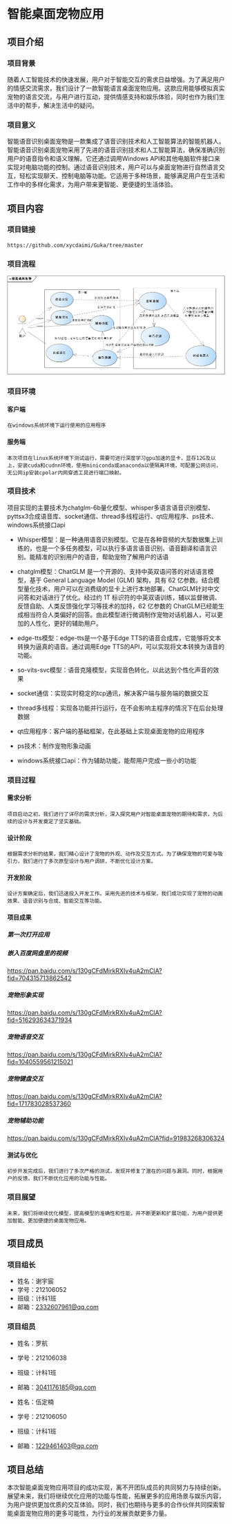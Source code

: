# 智能桌面宠物应用

## 项目介绍

### 项目背景

随着人工智能技术的快速发展，用户对于智能交互的需求日益增强。为了满足用户的情感交流需求，我们设计了一款智能语言桌面宠物应用。这款应用能够模拟真实宠物的语言交流，与用户进行互动，提供情感支持和娱乐体验，同时也作为我们生活中的帮手，解决生活中的疑问。

### 项目意义

智能语音识别桌面宠物是一款集成了语音识别技术和人工智能算法的智能机器人。智能语音识别桌面宠物采用了先进的语音识别技术和人工智能算法，确保准确识别用户的语音指令和语义理解。它还通过调用Windows API和其他电脑软件接口来实现对电脑功能的控制。通过语音识别技术，用户可以与桌面宠物进行自然语言交互，轻松实现聊天、控制电脑等功能。它适用于多种场景，能够满足用户在生活和工作中的多样化需求，为用户带来更智能、更便捷的生活体验。

## 项目内容

### 项目链接

    https://github.com/xycdaimi/Guka/tree/master

### 项目流程

   ![alt text](image-1.png)

### 项目环境

#### 客户端

    在windows系统环境下运行使用的应用程序

#### 服务端

    本次项目在linux系统环境下测试运行，需要可进行深度学习gpu加速的显卡，显存12G及以上，安装cuda和cudnn环境，使用miniconda或anaconda以便隔离环境，可配置公网访问，无公网ip安装cpolar内网穿透工具进行端口映射。

### 项目技术

项目实现的主要技术为chatglm-6b量化模型、whisper多语言语音识别模型、pyttsx3合成语音库、socket通信、thread多线程运行、qt应用程序、ps技术、windows系统接口api

- Whisper模型：是一种通用语音识别模型。它是在各种音频的大型数据集上训练的，也是一个多任务模型，可以执行多语言语音识别、语音翻译和语言识别。能精准的识别用户的语音，帮助宠物了解用户的话语

- chatglm模型：ChatGLM 是一个开源的、支持中英双语问答的对话语言模型，基于 General Language Model (GLM) 架构，具有 62 亿参数。结合模型量化技术，用户可以在消费级的显卡上进行本地部署。ChatGLM针对中文问答和对话进行了优化。经过约 1T 标识符的中英双语训练，辅以监督微调、反馈自助、人类反馈强化学习等技术的加持，62 亿参数的 ChatGLM已经能生成相当符合人类偏好的回答。由此模型进行微调制作宠物对话机器人，可以更加的人性化，更好的辅助用户。

- edge-tts模型：edge-tts是一个基于Edge TTS的语音合成库，它能够将文本转换为逼真的语音。通过调用Edge TTS的API，可以实现将文本转换为语音的功能。

- so-vits-svc模型：语音克隆模型，实现音色转化，以此达到个性化声音的效果

- socket通信：实现实时稳定的tcp通讯，解决客户端与服务端的数据交互

- thread多线程：实现各功能并行运行，在不会影响主程序的情况下在后台处理数据

- qt应用程序：客户端的基础框架，在此基础上实现桌面宠物的应用程序

- ps技术：制作宠物形象动画

- windows系统接口api：作为辅助功能，能帮用户完成一些小的功能

### 项目过程

#### 需求分析

    项目启动之初，我们进行了详尽的需求分析，深入探究用户对智能桌面宠物的期待和需求，为后续的设计与开发奠定了坚实基础。

####  设计阶段

    根据需求分析的结果，我们精心设计了宠物的外观、动作及交互方式。为了确保宠物的可爱与吸引力，我们进行了多次原型设计与用户调研，不断优化设计方案。

####  开发阶段

    设计方案确定后，我们迅速投入开发工作。采用先进的技术与框架，我们成功实现了宠物的动画效果、语音识别与合成、智能交互等功能。

#### 项目成果

##### 第一次打开应用

##### 嵌入百度网盘里的视频

https://pan.baidu.com/s/130gCFdMjrkRXIv4uA2mClA?fid=704315713862542

##### 宠物形象实现

https://pan.baidu.com/s/130gCFdMjrkRXIv4uA2mClA?fid=516293634371934

##### 宠物语音交互

https://pan.baidu.com/s/130gCFdMjrkRXIv4uA2mClA?fid=1040559561215021

##### 宠物键盘交互

https://pan.baidu.com/s/130gCFdMjrkRXIv4uA2mClA?fid=171783028537360

##### 宠物辅助功能

https://pan.baidu.com/s/130gCFdMjrkRXIv4uA2mClA?fid=91983268306324

####  测试与优化

    初步开发完成后，我们进行了多次严格的测试，发现并修复了潜在的问题与漏洞。同时，根据用户的反馈，我们不断优化应用的功能与性能。

### 项目展望

    未来，我们将继续优化模型，提高模型的准确性和性能，并不断更新和扩展功能，为用户提供更加智能、更加便捷的桌面宠物应用。

## 项目成员

### 项目组长

- 姓名：谢宇宸
- 学号：212106052
- 班级：计科1班
- 邮箱：2332607961@qq.com

### 项目组员

- 姓名：罗航
- 学号：212106038
- 班级：计科1班
- 邮箱：3041176185@qq.com

- 姓名：伍定楠
- 学号：212106050
- 班级：计科1班
- 邮箱：1229461403@qq.com

## 项目总结

本次智能桌面宠物应用项目的成功实现，离不开团队成员的共同努力与持续创新。展望未来，我们将继续优化应用的功能与性能，拓展更多的应用场景与娱乐内容，为用户提供更加优质的交互体验。同时，我们也期待与更多的合作伙伴共同探索智能桌面宠物应用的更多可能性，为行业的发展贡献更多力量。